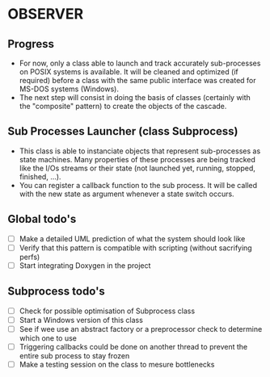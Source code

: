 # OBSERVER

## Progress

- For now, only a class able to launch and track accurately sub-processes on POSIX systems is available. It will be cleaned and optimized (if required) before a class with the same public interface was created for MS-DOS systems (Windows).
- The next step will consist in doing the basis of classes (certainly with the "composite" pattern) to create the objects of the cascade.

## Sub Processes Launcher (class Subprocess)
- This class is able to instanciate objects that represent sub-processes as state machines. Many properties of these processes are being tracked like the I/Os streams or their state (not launched yet, running, stopped, finished, ...).
- You can register a callback function to the sub process. It will be called with the new state as argument whenever a state switch occurs.

## Global todo's
- [ ] Make a detailed UML prediction of what the system should look like
- [ ] Verify that this pattern is compatible with scripting (without sacrifying perfs)
- [ ] Start integrating Doxygen in the project

## Subprocess todo's
- [ ] Check for possible optimisation of Subprocess class
- [ ] Start a Windows version of this class
- [ ] See if wee use an abstract factory or a preprocessor check to determine which one to use
- [ ] Triggering callbacks could be done on another thread to prevent the entire sub process to stay frozen
- [ ] Make a testing session on the class to mesure bottlenecks
